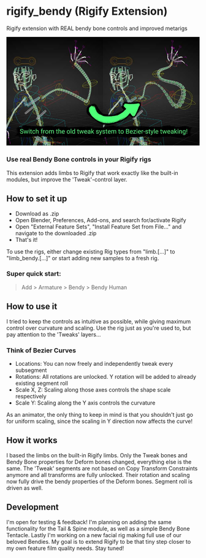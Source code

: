 # rigify_bendy (Rigify Extension)
Rigify extension with REAL bendy bone controls and improved metarigs

![Rigify Bendy Description](/images/rigify_bendy.jpg)

### Use real Bendy Bone controls in your Rigify rigs

This extension adds limbs to Rigify that work exactly like the built-in modules, but improve the 'Tweak'-control layer.

## How to set it up

* Download as .zip
* Open Blender, Preferences, Add-ons, and search for/activate Rigify
* Open "External Feature Sets", "Install Feature Set from File..." and navigate to the downloaded .zip
* That's it!

To use the rigs, either change existing Rig types from "limb.[...]" to "limb_bendy.[...]" or start adding new samples to a fresh rig.

### Super quick start:
> Add > Armature > Bendy > Bendy Human

## How to use it

I tried to keep the controls as intuitive as possible, while giving maximum control over curvature and scaling.
Use the rig just as you're used to, but pay attention to the 'Tweaks' layers...

### Think of Bezier Curves
* Locations: You can now freely and independently tweak every subsegment
* Rotations: All rotations are unlocked. Y rotation will be added to already existing segment roll
* Scale X, Z: Scaling along those axes controls the shape scale respectively
* Scale Y: Scaling along the Y axis controls the curvature

As an animator, the only thing to keep in mind is that you shouldn't just go for uniform scaling, since the scaling in Y direction now affects the curve!

## How it works

I based the limbs on the built-in Rigify limbs. Only the Tweak bones and Bendy Bone properties for Deform bones changed, everything else is the same.
The 'Tweak' segments are not based on Copy Transform Constraints anymore and all transforms are fully unlocked.
Their rotation and scaling now fully drive the bendy properties of the Deform bones. Segment roll is driven as well.

## Development

I'm open for testing & feedback! I'm planning on adding the same functionality for the Tail & Spine module, as well as a simple Bendy Bone Tentacle.
Lastly I'm working on a new facial rig making full use of our beloved Bendies. My goal is to extend Rigify to be that tiny step closer to my own feature film quality needs.
Stay tuned!
